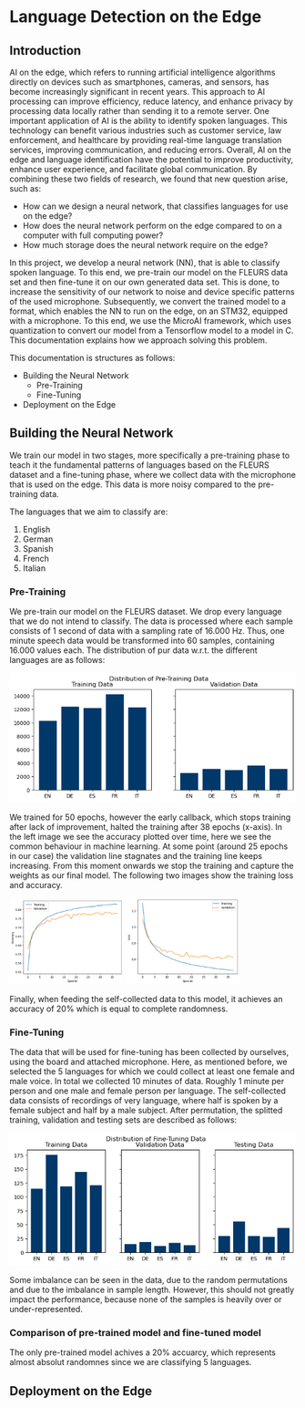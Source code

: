 # Language Detection on the Edge

## Introduction

AI on the edge, which refers to running artificial intelligence algorithms directly on devices such as smartphones, cameras, and sensors, has become increasingly significant in recent years. This approach to AI processing can improve efficiency, reduce latency, and enhance privacy by processing data locally rather than sending it to a remote server. One important application of AI is the ability to identify spoken languages. This technology can benefit various industries such as customer service, law enforcement, and healthcare by providing real-time language translation services, improving communication, and reducing errors. Overall, AI on the edge and language identification have the potential to improve productivity, enhance user experience, and facilitate global communication. By combining these two fields of research, we found that new question arise, such as:
- How can we design a neural network, that classifies languages for use on the edge?
- How does the neural network perform on the edge compared to on a computer with
full computing power?
- How much storage does the neural network require on the edge?

In this project, we develop a neural network (NN), that is able to classify spoken language. To this end, we pre-train our model on the FLEURS data set and then fine-tune it on our own generated data set. This is done, to increase the sensitivity of our network to noise and device specific patterns of the used microphone. Subsequently, we convert the trained model to a format, which enables the NN to run on the edge, on an STM32, equipped with a microphone. To this end, we use the MicroAI framework, which uses quantization to convert our model from a Tensorflow model to a model in C. This documentation explains how we approach solving this problem.

This documentation is structures as follows:
- Building the Neural Network
    - Pre-Training
    - Fine-Tuning
- Deployment on the Edge

## Building the Neural Network
We train our model in two stages, more specifically a pre-training phase to teach it the fundamental patterns of languages based on the FLEURS dataset and a fine-tuning phase, where we collect data with the microphone that is used on the edge. This data is more noisy compared to the pre-training data.

The languages that we aim to classify are:
1. English
2. German
3. Spanish
4. French
5. Italian

### Pre-Training
We pre-train our model on the FLEURS dataset. We drop every language that we do not intend to classify. The data is processed where each sample consists of 1 second of data with a sampling rate of 16.000 Hz. Thus, one minute speech data would be transformed into 60 samples, containing 16.000 values each. The distribution of pur data w.r.t. the different languages are as follows:

![Distribtion of the pre-training data](./images/data-distribution-pre-training.png)

We trained for 50 epochs, however the early callback, which stops training after lack of improvement, halted the training after 38 epochs (x-axis). In the left image we see the accuracy plotted over time, here we see the common behaviour in machine learning. At some point (around 25 epochs in our case) the validation line stagnates and the training line keeps increasing. From this moment onwards we stop the training and capture the weights as our final model. The following two images show the training loss and accuracy.

<p float="center">
<img src="./images/accuracy_pre-training.png" width="200" />
  <img src="./images/loss_pre-training.png" width="200" /> 
</p>

Finally, when feeding the self-collected data to this model, it achieves an accuracy of 20% which is equal to complete randomness.

### Fine-Tuning
The data that will be used for fine-tuning has been collected by ourselves, using the board and attached microphone. Here, as mentioned before, we selected the 5 languages for which we could collect at least one female and male voice. In total we collected 10 minutes of data. Roughly 1 minute per person and one male and female person per language. The self-collected data consists of recordings of very language, where half is spoken by a female subject and half by a male subject. After permutation, the splitted training, validation and testing sets are described as follows:

![Distribution of the fine-tuning data](./images/distribution-fine-tuning.png)

Some imbalance can be seen in the data, due to the random permutations and due to the imbalance in sample length. However, this should not greatly impact the performance, because none of the samples is heavily over or under-represented.



### Comparison of pre-trained model and fine-tuned model
The only pre-trained model achives a 20% accuarcy, which represents almost absolut randomnes since we are classifying 5 languages.

## Deployment on the Edge